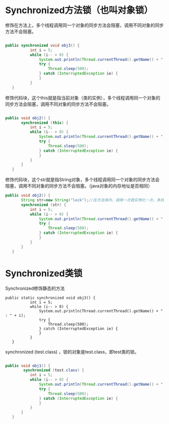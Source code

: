 
# Synchronized方法锁（也叫对象锁）

修饰在方法上，多个线程调用同一个对象的同步方法会阻塞，调用不同对象的同步方法不会阻塞。
```java

public synchronized void obj3() {
           int i = 5;
           while (i-- > 0) {
               System.out.println(Thread.currentThread().getName() + " : " + i);
               try {
                   Thread.sleep(500);
               } catch (InterruptedException ie) {
               }
           }
   }

```

修饰代码块，这个this就是指当前对象（类的实例），多个线程调用同一个对象的同步方法会阻塞，调用不同对象的同步方法不会阻塞。

```java

public void obj2() {
       synchronized (this) {
           int i = 5;
           while (i-- > 0) {
               System.out.println(Thread.currentThread().getName() + " : " + i);
               try {
                   Thread.sleep(500);
               } catch (InterruptedException ie) {
               }
           }
       }
   }

```

修饰代码块，这个str就是指String对象，多个线程调用同一个对象的同步方法会阻塞，调用不同对象的同步方法不会阻塞。（java对象的内存地址是否相同）

```java
public void obj2() {
       String str=new String("lock");//在方法体内，调用一次就实例化一次，多线程访问不会阻塞，因为不是同一个对象，锁是不同的
       synchronized (str) {
           int i = 5;
           while (i-- > 0) {
               System.out.println(Thread.currentThread().getName() + " : " + i);
               try {
                   Thread.sleep(500);
               } catch (InterruptedException ie) {
               }
           }
       }
   }
```
# Synchronized类锁

Synchronized修饰静态的方法

```
public static synchronized void obj3() {
           int i = 5;
           while (i-- > 0) {
               System.out.println(Thread.currentThread().getName() + " : " + i);
               try {
                   Thread.sleep(500);
               } catch (InterruptedException ie) {
               }
           }
   }

```

synchronized (test.class) ，锁的对象是test.class，即test类的锁。

```java

public void obj1() {
        synchronized (test.class) {
           int i = 5;
           while (i-- > 0) {
               System.out.println(Thread.currentThread().getName() + " : " + i);
               try {
                   Thread.sleep(500);
               } catch (InterruptedException ie) {
               }
           }
       }
   }

``` 


